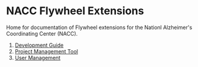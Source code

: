 # NACC Flywheel Extensions

Home for documentation of Flywheel extensions for the Nationl Alzheimer's Coordinating Center (NACC).

1. [Development Guide](development/)
2. [Project Management Tool](project_management/)
3. [User Management](user_management/)
